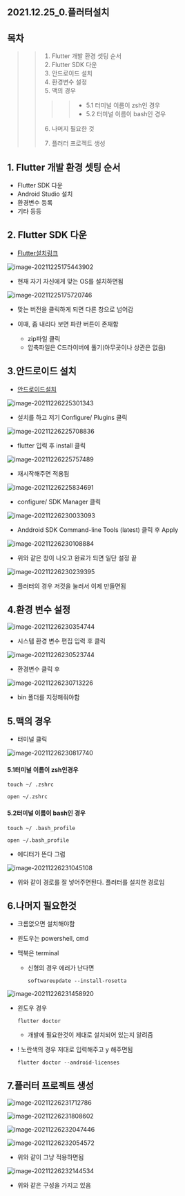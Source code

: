 ## 2021.12.25_0.플러터설치

## 목차 
>>1. Flutter 개발 환경 셋팅 순서
>>1. Flutter SDK 다운
>>1. 안드로이드 설치
>>1. 환경변수 설정
>>1. 맥의 경우
>>>>- 5.1 터미널 이름이 zsh인 경우
>>>>- 5.2 터미널 이름이 bash인 경우
>>6. 나머지 필요한 것
>>
>>7. 플러터 프로젝트 생성

## 1. Flutter 개발 환경 셋팅 순서

- Flutter SDK 다운
- Android Studio 설치
- 환경변수 등록
- 기타 등등

## 2. Flutter SDK 다운

- [Flutter설치링크](https://docs.flutter.dev/get-started/install)

![image-20211225175443902](2021.12.25_0.플러터설치.assets/image-20211225175443902.png)



- 현재 자기 자신에게 맞는 OS를 설치하면됨

![image-20211225175720746](2021.12.25_0.플러터설치.assets/image-20211225175720746.png)

- 맞는 버전을 클릭하게 되면 다른 창으로 넘어감

- 이때, 좀 내리다 보면 파란 버튼이 존재함

  - zip파일 클릭
  - 압축파일은 C드라이버에 풀기(아무곳이나 상관은 없음)

  

## 3.안드로이드 설치

- [안드로이드설치](https://developer.android.com/studio?hl=ko)

![image-20211226225301343](2021.12.25_0.플러터설치.assets/image-20211226225301343.png)

- 설치를 하고 저기 Configure/ Plugins 클릭

![image-20211226225708836](2021.12.25_0.플러터설치.assets/image-20211226225708836.png)

- flutter 입력 후 install 클릭

![image-20211226225757489](2021.12.25_0.플러터설치.assets/image-20211226225757489.png)

- 재시작해주면 적용됨

![image-20211226225834691](2021.12.25_0.플러터설치.assets/image-20211226225834691.png)

- configure/ SDK Manager 클릭

![image-20211226230033093](2021.12.25_0.플러터설치.assets/image-20211226230033093.png)

- Anddroid SDK Command-line Tools (latest) 클릭 후 Apply

![image-20211226230108884](2021.12.25_0.플러터설치.assets/image-20211226230108884.png)

- 위와 같은 창이 나오고 완료가 되면 일단 설정 끝

![image-20211226230239395](2021.12.25_0.플러터설치.assets/image-20211226230239395.png)

- 플러터의 경우 저것을 눌러서 이제 만들면됨

## 4.환경 변수 설정

![image-20211226230354744](2021.12.25_0.플러터설치.assets/image-20211226230354744.png)

- 시스템 환경 변수 편집 입력 후 클릭

![image-20211226230523744](2021.12.25_0.플러터설치.assets/image-20211226230523744.png)

- 환경변수 클릭 후

![image-20211226230713226](2021.12.25_0.플러터설치.assets/image-20211226230713226.png)

- bin 폴더를 지정해줘야함

## 5.맥의 경우

- 터미널 클릭

![image-20211226230817740](2021.12.25_0.플러터설치.assets/image-20211226230817740.png)

#### 5.1터미널 이름이 zsh인경우

```shell
touch ~/ .zshrc

open ~/.zshrc
```

#### 5.2터미널 이름이 bash인 경우

```shell
touch ~/ .bash_profile

open ~/.bash_profile
```

- 에디터가 뜬다 그럼

![image-20211226231045108](2021.12.25_0.플러터설치.assets/image-20211226231045108.png)

- 위와 같이 경로를 잘 넣어주면된다. 플러터를 설치한 경로임

## 6.나머지 필요한것

- 크롬없으면 설치해야함

- 윈도우는 powershell, cmd

- 맥북은 terminal

  - 신형의 경우 에러가 난다면

    ```shell
    softwareupdate --install-rosetta
    ```

![image-20211226231458920](2021.12.25_0.플러터설치.assets/image-20211226231458920.png)

- 윈도우 경우

  ```shell
  flutter doctor
  ```

  - 개발에 필요한것이 제대로 설치되어 있는지 알려줌

- ! 노란색의 경우 저대로 입력해주고 y 해주면됨

  ```shell
  flutter doctor --android-licenses
  ```

## 7.플러터 프로젝트 생성

![image-20211226231712786](2021.12.25_0.플러터설치.assets/image-20211226231712786.png)

![image-20211226231808602](2021.12.25_0.플러터설치.assets/image-20211226231808602.png)

![image-20211226232047446](2021.12.25_0.플러터설치.assets/image-20211226232047446.png)

![image-20211226232054572](2021.12.25_0.플러터설치.assets/image-20211226232054572.png)

- 위와 같이 그냥 적용하면됨

![image-20211226232144534](2021.12.25_0.플러터설치.assets/image-20211226232144534.png)

- 위와 같은 구성을 가지고 있음